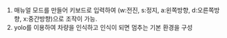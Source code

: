 1. 매뉴얼 모드를 만들어 키보드로 입력하여 (w:전진, s:정지, a:왼쪽방향, d:오른쪽방향, x:중간방향)으로 조작이 가능.
2. yolo를 이용하여 차량을 인식하고 인식이 되면 멈추는 기본 환경을 구성
